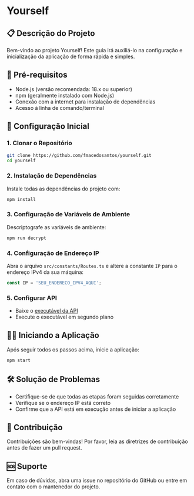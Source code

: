 # Yourself 

## 📋 Descrição do Projeto
Bem-vindo ao projeto Yourself! Este guia irá auxiliá-lo na configuração e inicialização da aplicação de forma rápida e simples.

## 🚀 Pré-requisitos
- Node.js (versão recomendada: 18.x ou superior)
- npm (geralmente instalado com Node.js)
- Conexão com a internet para instalação de dependências
- Acesso à linha de comando/terminal

## 🔧 Configuração Inicial

### 1. Clonar o Repositório
```bash
git clone https://github.com/fmacedosantos/yourself.git
cd yourself
```

### 2. Instalação de Dependências
Instale todas as dependências do projeto com:
```bash
npm install
```

### 3. Configuração de Variáveis de Ambiente
Descriptografe as variáveis de ambiente:
```bash
npm run decrypt
```

### 4. Configuração de Endereço IP
Abra o arquivo `src/constants/Routes.ts` e altere a constante `IP` para o endereço IPv4 da sua máquina:
```typescript
const IP = 'SEU_ENDERECO_IPV4_AQUI';
```

### 5. Configurar API
- Baixe o [executável da API](https://github.com/fmacedosantos/yourself-API/blob/main/yourself-api.exe)
- Execute o executável em segundo plano

## 🏃‍♂️ Iniciando a Aplicação
Após seguir todos os passos acima, inicie a aplicação:
```bash
npm start
```

## 🛠️ Solução de Problemas
- Certifique-se de que todas as etapas foram seguidas corretamente
- Verifique se o endereço IP está correto
- Confirme que a API está em execução antes de iniciar a aplicação

## 🤝 Contribuição
Contribuições são bem-vindas! Por favor, leia as diretrizes de contribuição antes de fazer um pull request.

## 🆘 Suporte
Em caso de dúvidas, abra uma issue no repositório do GitHub ou entre em contato com o mantenedor do projeto.